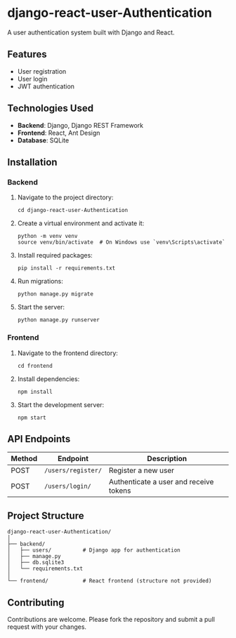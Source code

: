# django-react-user-Authentication

A user authentication system built with Django and React.

## Features

- User registration
- User login
- JWT authentication

## Technologies Used

- **Backend**: Django, Django REST Framework
- **Frontend**: React, Ant Design
- **Database**: SQLite

## Installation

### Backend

1. Navigate to the project directory:
   ```
   cd django-react-user-Authentication
   ```

2. Create a virtual environment and activate it:
   ```
   python -m venv venv
   source venv/bin/activate  # On Windows use `venv\Scripts\activate`
   ```

3. Install required packages:
   ```
   pip install -r requirements.txt
   ```

4. Run migrations:
   ```
   python manage.py migrate
   ```

5. Start the server:
   ```
   python manage.py runserver
   ```

### Frontend

1. Navigate to the frontend directory:
   ```
   cd frontend
   ```

2. Install dependencies:
   ```
   npm install
   ```

3. Start the development server:
   ```
   npm start
   ```

## API Endpoints

| Method | Endpoint | Description |
|--------|----------|-------------|
| POST | `/users/register/` | Register a new user |
| POST | `/users/login/` | Authenticate a user and receive tokens |

## Project Structure

```
django-react-user-Authentication/
│
├── backend/
│   ├── users/          # Django app for authentication
│   ├── manage.py
│   ├── db.sqlite3
│   └── requirements.txt
│
└── frontend/           # React frontend (structure not provided)
```

## Contributing

Contributions are welcome. Please fork the repository and submit a pull request with your changes.